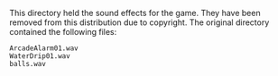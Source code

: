 This directory held the sound effects for the game. They have been removed from this distribution due to copyright.
The original directory contained the following files:

```
ArcadeAlarm01.wav
WaterDrip01.wav
balls.wav
```

